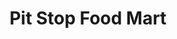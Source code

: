 ---
title: "Pit Stop Food Mart"
url: /san-antonio/pit-stop-food-mart-west-cevallos-street/
shop: convenience
---